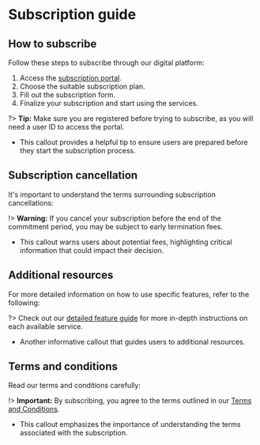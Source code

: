 # Subscription guide

## How to subscribe

Follow these steps to subscribe through our digital platform:

1. Access the [subscription portal](https://portal.example.com/subscribe).
2. Choose the suitable subscription plan.
3. Fill out the subscription form.
4. Finalize your subscription and start using the services.

?> **Tip:** Make sure you are registered before trying to subscribe, as you will need a user ID to access the portal.
   - This callout provides a helpful tip to ensure users are prepared before they start the subscription process.

## Subscription cancellation

It's important to understand the terms surrounding subscription cancellations:

!> **Warning:** If you cancel your subscription before the end of the commitment period, you may be subject to early termination fees.
   - This callout warns users about potential fees, highlighting critical information that could impact their decision.

## Additional resources

For more detailed information on how to use specific features, refer to the following:

?> Check out our [detailed feature guide](https://portal.example.com/features) for more in-depth instructions on each available service.
   - Another informative callout that guides users to additional resources.

## Terms and conditions

Read our terms and conditions carefully:

!> **Important:** By subscribing, you agree to the terms outlined in our [Terms and Conditions](https://portal.example.com/terms).
   - This callout emphasizes the importance of understanding the terms associated with the subscription.

